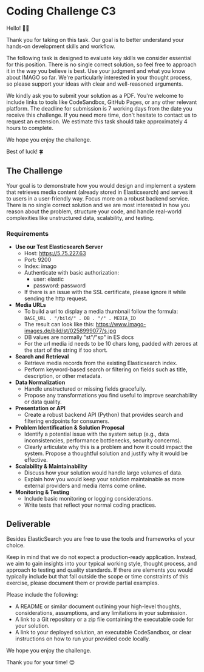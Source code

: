 # Coding Challenge C3

Hello! 👋🏼

Thank you for taking on this task. Our goal is to better understand your hands-on development skills and workflow.

The following task is designed to evaluate key skills we consider essential for this position. There is no single correct solution, so feel free to approach it in the way you believe is best. Use your judgment and what you know about IMAGO so far. We're particularly interested in your thought process, so please support your ideas with clear and well-reasoned arguments.

We kindly ask you to submit your solution as a PDF. You're welcome to include links to tools like CodeSandbox, GitHub Pages, or any other relevant platform. The deadline for submission is 7 working days from the date you receive this challenge. If you need more time, don't hesitate to contact us to request an extension. We estimate this task should take approximately 4 hours to complete.

We hope you enjoy the challenge.

Best of luck! 🍀

## The Challenge

Your goal is to demonstrate how you would design and implement a system that retrieves media content (already stored in Elasticsearch) and serves it to users in a user-friendly way. Focus more on a robust backend service. There is no single correct solution and we are most interested in how you reason about the problem, structure your code, and handle real-world complexities like unstructured data, scalability, and testing.

### Requirements

- **Use our Test Elasticsearch Server**
    - Host: https://5.75.227.63
    - Port: 9200
    - Index: imago
    - Authenticate with basic authorization:
        - user: elastic
        - password: password
    - If there is an issue with the SSL certificate, please ignore it while sending the http request.
- **Media URLs**
    - To build a url to display a media thumbnail follow the formula: `BASE_URL . "/bild/" . DB . "/" . MEDIA_ID`
    - The result can look like this: https://www.imago-images.de/bild/st/0258999077/s.jpg
    - DB values are normally "st"/"sp" in ES docs
    - For the url media id needs to be 10 chars long, padded with zeroes at the start of the string if too short.
- **Search and Retrieval**
    - Retrieve media records from the existing Elasticsearch index.
    - Perform keyword-based search or filtering on fields such as title, description, or other metadata.
- **Data Normalization**
    - Handle unstructured or missing fields gracefully.
    - Propose any transformations you find useful to improve searchability or data quality.
- **Presentation or API**
    - Create a robust backend API (Python) that provides search and filtering endpoints for consumers.
- **Problem Identification & Solution Proposal**
    - Identify a potential issue with the system setup (e.g., data inconsistencies, performance bottlenecks, security concerns).
    - Clearly articulate why this is a problem and how it could impact the system.
    Propose a thoughtful solution and justify why it would be effective.
- **Scalability & Maintainability**
    - Discuss how your solution would handle large volumes of data.
    - Explain how you would keep your solution maintainable as more external providers and media items come online.
- **Monitoring & Testing**
    - Include basic monitoring or logging considerations.
    - Write tests that reflect your normal coding practices.

## Deliverable

Besides ElasticSearch you are free to use the tools and frameworks of your choice.

Keep in mind that we do not expect a production-ready application. Instead, we aim to gain insights into your typical working style, thought process, and approach to testing and quality standards. If there are elements you would typically include but that fall outside the scope or time constraints of this exercise, please document them or provide partial examples.

Please include the following:

- A README or similar document outlining your high-level thoughts, considerations, assumptions, and any limitations in your submission.
- A link to a Git repository or a zip file containing the executable code for your solution.
- A link to your deployed solution, an executable CodeSandbox, or clear instructions on how to run your provided code locally.

We hope you enjoy the challenge.

Thank you for your time! 😊